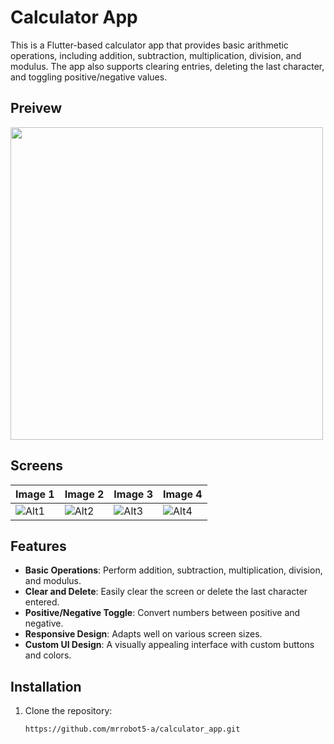# Calculator App

This is a Flutter-based calculator app that provides basic arithmetic operations, including addition, subtraction, multiplication, division, and modulus. The app also supports clearing entries, deleting the last character, and toggling positive/negative values.

## Preivew

<img src="https://github.com/user-attachments/assets/3674f098-9e57-4410-b4ed-be6f15d623f2" width="500" height="500">

## Screens
| Image 1                                        | Image 2                                        | Image 3                                        | Image 4                                        |
|------------------------------------------------|------------------------------------------------|------------------------------------------------|------------------------------------------------|
| ![Alt1](https://github.com/user-attachments/assets/f14fa206-7a1b-4fa4-a419-4a13991399fb) | ![Alt2](https://github.com/user-attachments/assets/81ba0fd6-b6f9-4751-952a-c2473c2ec7ff) | ![Alt3](https://github.com/user-attachments/assets/7310419b-e17f-44b3-b4a5-3441de60f2c5) | ![Alt4](https://github.com/user-attachments/assets/6c93ba24-65b3-4151-b2c6-3cc42ceabd4c) |



## Features

- **Basic Operations**: Perform addition, subtraction, multiplication, division, and modulus.
- **Clear and Delete**: Easily clear the screen or delete the last character entered.
- **Positive/Negative Toggle**: Convert numbers between positive and negative.
- **Responsive Design**: Adapts well on various screen sizes.
- **Custom UI Design**: A visually appealing interface with custom buttons and colors.

## Installation

1. Clone the repository:
   ```bash
   https://github.com/mrrobot5-a/calculator_app.git
